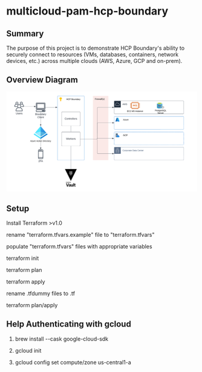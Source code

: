 # multicloud-pam-hcp-boundary

## Summary

The purpose of this project is to demonstrate HCP Boundary's ability to securely connect to resources (VMs, databases, containers, network devices, etc.) across multiple clouds (AWS, Azure, GCP and on-prem).

## Overview Diagram
![HCP Boundary](./assets/Boundary_Diagram_HCP_Workers.png)

## Setup
Install Terraform >v1.0

rename "terraform.tfvars.example" file to "terraform.tfvars"

populate "terraform.tfvars" files with appropriate variables

terraform init

terraform plan

terraform apply

rename .tfdummy files to .tf

terraform plan/apply

## Help Authenticating with gcloud

1) brew install --cask google-cloud-sdk

2) gcloud init

3) gcloud config set compute/zone us-central1-a
